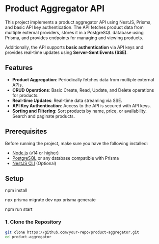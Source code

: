 # Product Aggregator API

This project implements a product aggregator API using NestJS, Prisma, and basic API key authentication. The API fetches product data from multiple external providers, stores it in a PostgreSQL database using Prisma, and provides endpoints for managing and viewing products. 

Additionally, the API supports **basic authentication** via API keys and provides real-time updates using **Server-Sent Events (SSE)**.

## Features

- **Product Aggregation**: Periodically fetches data from multiple external APIs.
- **CRUD Operations**: Basic Create, Read, Update, and Delete operations for products.
- **Real-time Updates**: Real-time data streaming via SSE.
- **API Key Authentication**: Access to the API is secured with API keys.
- **Sorting and Filtering**: Sort products by name, price, or availability. Search and paginate products.

## Prerequisites

Before running the project, make sure you have the following installed:

- [Node.js](https://nodejs.org/) (v14 or higher)
- [PostgreSQL](https://www.postgresql.org/) or any database compatible with Prisma
- [NestJS CLI](https://docs.nestjs.com/) (Optional)

## Setup
npm install

npx prisma migrate dev
npx prisma generate

npm run start

### 1. Clone the Repository

```bash
git clone https://github.com/your-repo/product-aggregator.git
cd product-aggregator
